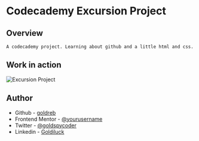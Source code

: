 # Codecademy Excursion Project

## Overview
    A codecademy project. Learning about github and a little html and css.

## Work in action

![Excursion Project](resources/videos/excursion-gif.gif)

## Author

- Github - [goldreb](https://github.com/goldreb)
- Frontend Mentor - [@yourusername](https://www.frontendmentor.io/profile/goldreb)
- Twitter - [@goldspycoder](https://twitter.com/goldspycoder)
- Linkedin - [Goldiluck](https://www.linkedin.com/in/goldiluck-rebollido/)